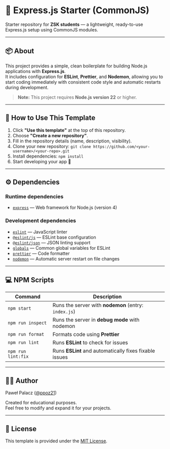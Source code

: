 # 🚀 Express.js Starter (CommonJS)

Starter repository for **ZSK students** — a lightweight, ready-to-use Express.js setup using CommonJS modules.

---

## 📦 About

This project provides a simple, clean boilerplate for building Node.js applications with **Express.js**.  
It includes configuration for **ESLint**, **Prettier**, and **Nodemon**, allowing you to start coding immediately with consistent code style and automatic restarts during development.

> **Note:** This project requires **Node.js version 22** or higher.

---

## 🧰 How to Use This Template

1. Click **"Use this template"** at the top of this repository.
2. Choose **"Create a new repository"**.
3. Fill in the repository details (name, description, visibility).
4. Clone your new repository: `git clone https://github.com/<your-username>/<your-repo>.git`
5. Install dependencies: `npm install`
6. Start developing your app 🚀

---

## ⚙️ Dependencies

### Runtime dependencies

- [`express`](https://www.npmjs.com/package/express) — Web framework for Node.js (version 4)

### Development dependencies

- [`eslint`](https://www.npmjs.com/package/eslint) — JavaScript linter
- [`@eslint/js`](https://www.npmjs.com/package/@eslint/js) — ESLint base configuration
- [`@eslint/json`](https://www.npmjs.com/package/@eslint/json) — JSON linting support
- [`globals`](https://www.npmjs.com/package/globals) — Common global variables for ESLint
- [`prettier`](https://www.npmjs.com/package/prettier) — Code formatter
- [`nodemon`](https://www.npmjs.com/package/nodemon) — Automatic server restart on file changes

---

## 💻 NPM Scripts

| Command            | Description                                            |
| ------------------ | ------------------------------------------------------ |
| `npm start`        | Runs the server with **nodemon** (entry: `index.js`)   |
| `npm run inspect`  | Runs the server in **debug mode** with nodemon         |
| `npm run format`   | Formats code using **Prettier**                        |
| `npm run lint`     | Runs **ESLint** to check for issues                    |
| `npm run lint:fix` | Runs **ESLint** and automatically fixes fixable issues |

---

## 🧑‍🏫 Author

Paweł Palacz ([@ppoz21](https://github.com/ppoz21))

Created for educational purposes.  
Feel free to modify and expand it for your projects.

---

## 📄 License

This template is provided under the [MIT License](LICENSE).
